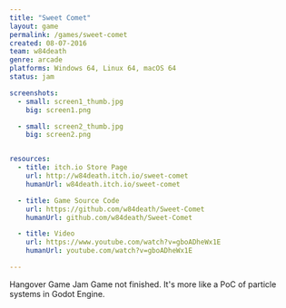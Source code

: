 ```yaml
---
title: "Sweet Comet"
layout: game
permalink: /games/sweet-comet
created: 08-07-2016
team: w84death
genre: arcade
platforms: Windows 64, Linux 64, macOS 64
status: jam

screenshots:
  - small: screen1_thumb.jpg
    big: screen1.png

  - small: screen2_thumb.jpg
    big: screen2.png


resources:
  - title: itch.io Store Page
    url: http://w84death.itch.io/sweet-comet
    humanUrl: w84death.itch.io/sweet-comet

  - title: Game Source Code
    url: https://github.com/w84death/Sweet-Comet
    humanUrl: github.com/w84death/Sweet-Comet

  - title: Video
    url: https://www.youtube.com/watch?v=gboADheWx1E
    humanUrl: youtube.com/watch?v=gboADheWx1E

---
```


Hangover Game Jam
Game not finished. It's more like a PoC of particle systems in Godot Engine.
